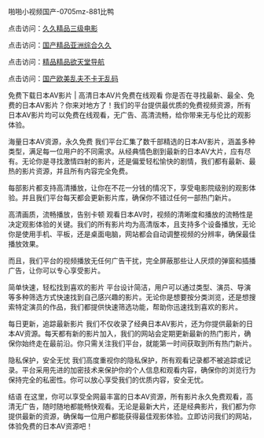 
啪啪小视频国产-0705mz-881比鸭


点击访问：<a href="https://cfad.pages.dev/">久久精品三级电影</a>

点击访问：<a href="https://tfda.pages.dev/">国产精品亚洲综合久久</a>

点击访问：<a href="https://gfd-5xg.pages.dev/">精品精品欲天堂导航</a>

点击访问：<a href="https://bered.pages.dev/">国产欧美乱夫不卡无乱码</a>



免费下载日本AV影片 | 高清日本AV片免费在线观看
你是否在寻找最新、最全、免费的日本AV影片？你来对地方了！我们的平台提供最优质的免费视频资源，所有日本AV影片均可以免费在线观看，无广告、高清流畅，给你带来无与伦比的观影体验。

海量日本AV资源，永久免费
我们平台汇集了数千部精选的日本AV影片，涵盖多种类型，满足每一位用户的不同需求。从经典情色剧到最新的日本AV大片，应有尽有。无论你是寻找激情四射的影片，还是偏爱轻松愉快的剧情，我们都有最新、最热的影片资源，并且所有内容完全免费。

每部影片都支持高清播放，让你在不花一分钱的情况下，享受电影院级别的观影体验。并且我们平台每天都会更新影片库，确保你不错过任何一部热门新片。

高清画质，流畅播放，告别卡顿
观看日本AV时，视频的清晰度和播放的流畅性是决定观影体验的关键。我们的所有影片均为高清版本，且支持多个设备播放，无论你是使用手机、平板，还是桌面电脑，网站都会自动调整视频的分辨率，确保最佳播放效果。

而且，我们平台的视频播放无任何广告干扰，完全屏蔽那些让人厌烦的弹窗和插播广告，让你可以专心享受影片。

简单快速，轻松找到喜欢的影片
平台设计简洁，用户可以通过类型、演员、导演等多种筛选方式快速找到自己感兴趣的影片。无论你是想要按分类浏览，还是想搜索特定演员的作品，我们都提供快速筛选功能，帮助你迅速找到喜欢的影片。

每日更新，追踪最新影片
我们不仅收录了经典日本AV影片，还为你提供最新的日本AV资源。每天都有新的影片加入，我们的网站会定期更新最新的热门影片，确保你始终走在最前沿。你只需关注我们平台，就能第一时间获取到所有热门新片。

隐私保护，安全无忧
我们高度重视你的隐私保护，所有观看记录都不被追踪或记录。平台采用先进的加密技术来保护你的个人信息和观看内容，确保你的浏览行为保持完全的私密性。你可以放心享受我们的优质内容，安全无忧。

结语
在这里，你可以享受全网最丰富的日本AV资源，所有影片永久免费观看，高清无广告，随时随地都能畅快观看。无论是最新大片，还是经典影片，我们都为你提供最新的资源，确保每一位用户都能获得最佳观影体验。立即访问我们的网站，体验免费的日本AV资源吧！
















<span style="display:none;">[Canonical link](  ）</span>
